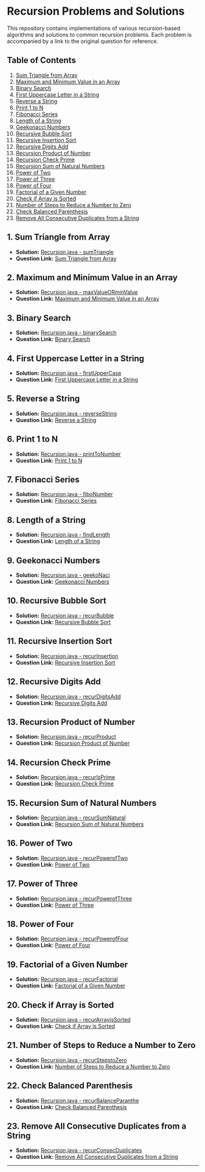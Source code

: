 # Recursion Problems and Solutions

This repository contains implementations of various recursion-based algorithms and solutions to common recursion problems. Each problem is accompanied by a link to the original question for reference.

## Table of Contents

1. [Sum Triangle from Array](#1-sum-triangle-from-array)
2. [Maximum and Minimum Value in an Array](#2-maximum-and-minimum-value-in-an-array)
3. [Binary Search](#3-binary-search)
4. [First Uppercase Letter in a String](#4-first-uppercase-letter-in-a-string)
5. [Reverse a String](#5-reverse-a-string)
6. [Print 1 to N](#6-print-1-to-n)
7. [Fibonacci Series](#7-fibonacci-series)
8. [Length of a String](#8-length-of-a-string)
9. [Geekonacci Numbers](#9-geekonacci-numbers)
10. [Recursive Bubble Sort](#10-recursive-bubble-sort)
11. [Recursive Insertion Sort](#11-recursive-insertion-sort)
12. [Recursive Digits Add](#12-recursive-digits-add)
13. [Recursion Product of Number](#13-recursion-product-of-number)
14. [Recursion Check Prime](#14-recursion-check-prime)
15. [Recursion Sum of Natural Numbers](#15-recursion-sum-of-natural-numbers)
16. [Power of Two](#16-power-of-two)
17. [Power of Three](#17-power-of-three)
18. [Power of Four](#18-power-of-four)
19. [Factorial of a Given Number](#19-factorial-of-a-given-number)
20. [Check if Array is Sorted](#20-check-if-array-is-sorted)
21. [Number of Steps to Reduce a Number to Zero](#21-number-of-steps-to-reduce-a-number-to-zero)
22. [Check Balanced Parenthesis](#22-check-balanced-parenthesis)
23. [Remove All Consecutive Duplicates from a String](#23-remove-all-consecutive-duplicates-from-a-string)

## 1. Sum Triangle from Array

- **Solution:** [Recursion.java - sumTriangle](Recursion.java)
- **Question Link:** [Sum Triangle from Array](https://www.geeksforgeeks.org/sum-triangle-from-array/)

## 2. Maximum and Minimum Value in an Array

- **Solution:** [Recursion.java - maxValueORminValue](Recursion.java)
- **Question Link:** [Maximum and Minimum Value in an Array](https://www.geeksforgeeks.org/recursive-programs-to-find-minimum-and-maximum-elements-of-array/)

## 3. Binary Search

- **Solution:** [Recursion.java - binarySearch](Recursion.java)
- **Question Link:** [Binary Search](https://leetcode.com/problems/binary-search/description/)

## 4. First Uppercase Letter in a String

- **Solution:** [Recursion.java - firstUpperCase](Recursion.java)
- **Question Link:** [First Uppercase Letter in a String](https://www.geeksforgeeks.org/first-uppercase-letter-in-a-string-iterative-and-recursive/)

## 5. Reverse a String

- **Solution:** [Recursion.java - reverseString](Recursion.java)
- **Question Link:** [Reverse a String](https://leetcode.com/problems/reverse-string/description/)

## 6. Print 1 to N

- **Solution:** [Recursion.java - printToNumber](Recursion.java)
- **Question Link:** [Print 1 to N](https://www.geeksforgeeks.org/problems/print-1-to-n-without-using-loops-1587115620/1)

## 7. Fibonacci Series

- **Solution:** [Recursion.java - fiboNumber](Recursion.java)
- **Question Link:** [Fibonacci Series](https://leetcode.com/problems/fibonacci-number/description/)

## 8. Length of a String

- **Solution:** [Recursion.java - findLength](Recursion.java)
- **Question Link:** [Length of a String](https://www.geeksforgeeks.org/program-for-length-of-a-string-using-recursion/)

## 9. Geekonacci Numbers

- **Solution:** [Recursion.java - geekoNaci](Recursion.java)
- **Question Link:** [Geekonacci Numbers](https://www.geeksforgeeks.org/problems/geek-onacci-number/0)

## 10. Recursive Bubble Sort

- **Solution:** [Recursion.java - recurBubble](Recursion.java)
- **Question Link:** [Recursive Bubble Sort](https://www.geeksforgeeks.org/recursive-bubble-sort/)

## 11. Recursive Insertion Sort

- **Solution:** [Recursion.java - recurInsertion](Recursion.java)
- **Question Link:** [Recursive Insertion Sort](https://www.geeksforgeeks.org/recursive-insertion-sort/)

## 12. Recursive Digits Add

- **Solution:** [Recursion.java - recurDigitsAdd](Recursion.java)
- **Question Link:** [Recursive Digits Add](https://www.geeksforgeeks.org/sum-digit-number-using-recursion/)

## 13. Recursion Product of Number

- **Solution:** [Recursion.java - recurProduct](Recursion.java)
- **Question Link:** [Recursion Product of Number](https://www.geeksforgeeks.org/product-2-numbers-using-recursion/)

## 14. Recursion Check Prime

- **Solution:** [Recursion.java - recurIsPrime](Recursion.java)
- **Question Link:** [Recursion Check Prime](https://www.geeksforgeeks.org/recursive-program-prime-number/)

## 15. Recursion Sum of Natural Numbers

- **Solution:** [Recursion.java - recurSumNatural](Recursion.java)
- **Question Link:** [Recursion Sum of Natural Numbers](https://www.geeksforgeeks.org/sum-of-natural-numbers-using-recursion/)

## 16. Power of Two

- **Solution:** [Recursion.java - recurPowerofTwo](Recursion.java)
- **Question Link:** [Power of Two](https://leetcode.com/problems/power-of-two/submissions/1346744592/)

## 17. Power of Three

- **Solution:** [Recursion.java - recurPowerofThree](Recursion.java)
- **Question Link:** [Power of Three](https://leetcode.com/problems/power-of-three/description/)

## 18. Power of Four

- **Solution:** [Recursion.java - recurPowerofFour](Recursion.java)
- **Question Link:** [Power of Four](https://leetcode.com/problems/power-of-four/description/)

## 19. Factorial of a Given Number

- **Solution:** [Recursion.java - recurFactorial](Recursion.java)
- **Question Link:** [Factorial of a Given Number](https://www.hackerrank.com/challenges/30-recursion/problem)

## 20. Check if Array is Sorted

- **Solution:** [Recursion.java - recurArrayisSorted](Recursion.java)
- **Question Link:** [Check if Array is Sorted](https://www.geeksforgeeks.org/program-check-array-sorted-not-iterative-recursive/)

## 21. Number of Steps to Reduce a Number to Zero

- **Solution:** [Recursion.java - recurStepstoZero](Recursion.java)
- **Question Link:** [Number of Steps to Reduce a Number to Zero](https://leetcode.com/problems/number-of-steps-to-reduce-a-number-to-zero/description/)

## 22. Check Balanced Parenthesis

- **Solution:** [Recursion.java - recurBalanceParanthe](Recursion.java)
- **Question Link:** [Check Balanced Parenthesis](https://www.geeksforgeeks.org/check-for-balanced-parenthesis-without-using-stack/)

## 23. Remove All Consecutive Duplicates from a String

- **Solution:** [Recursion.java - recurConsecDuplicates](Recursion.java)
- **Question Link:** [Remove All Consecutive Duplicates from a String](https://www.geeksforgeeks.org/remove-consecutive-duplicates-string/)

---


